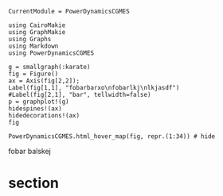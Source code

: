 ```@meta
CurrentModule = PowerDynamicsCGMES
```

```@example wgl
using CairoMakie
using GraphMakie
using Graphs
using Markdown
using PowerDynamicsCGMES

g = smallgraph(:karate)
fig = Figure()
ax = Axis(fig[2,2]);
Label(fig[1,1], "fobarbarxo\nfobarlkj\nlkjasdf")
#Label(fig[2,1], "bar", tellwidth=false)
p = graphplot!(g)
hidespines!(ax)
hidedecorations!(ax)
fig
```
```@example wgl
PowerDynamicsCGMES.html_hover_map(fig, repr.(1:34)) # hide
```
fobar
balskej
# section
